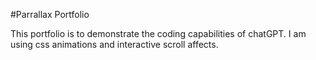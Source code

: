 #Parrallax Portfolio

This portfolio is to demonstrate the coding capabilities of chatGPT. I am using css animations and interactive scroll affects.
